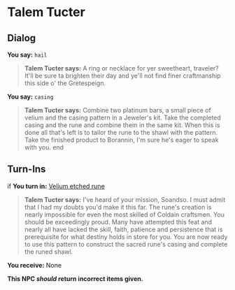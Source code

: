 # Talem Tucter


## Dialog

**You say:** `hail`



>**Talem Tucter says:** A ring or necklace for yer sweetheart, traveler? It'll be sure ta brighten their day and ye'll not find finer craftmanship this side o' the Gretespeign.

**You say:** `casing`



>**Talem Tucter says:** Combine two platinum bars, a small piece of velium and the casing pattern in a Jeweler's kit. Take the completed casing and the rune and combine them in the same kit. When this is done all that's left is to tailor the rune to the shawl with the pattern. Take the finished product to Borannin, I'm sure he's eager to speak with you.
end

## Turn-Ins





if **You turn in:** [Velium etched rune](/item/1859)


>**Talem Tucter says:** I've heard of your mission, Soandso. I must admit that I had my doubts you'd make it this far. The rune's creation is nearly impossible for even the most skilled of Coldain craftsmen. You should be exceedingly proud. Many have attempted this feat and nearly all have lacked the skill, faith, patience and persistence that is prerequisite for what destiny holds in store for you. You are now ready to use this pattern to construct the sacred rune's casing and complete the runed shawl.


 **You receive:** None 

**This NPC *should* return incorrect items given.**
